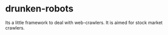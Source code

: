 drunken-robots
==============

Its a little framework to deal with web-crawlers. It is aimed for stock market crawlers.
